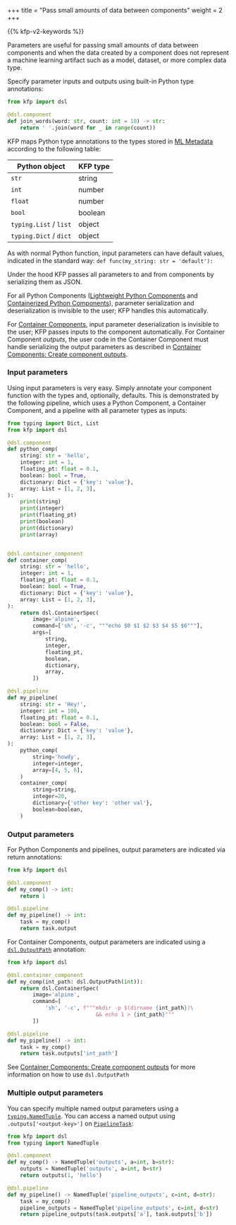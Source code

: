 +++
title = "Pass small amounts of data between components"
weight = 2
+++

{{% kfp-v2-keywords %}}

Parameters are useful for passing small amounts of data between components and when the data created by a component does not represent a machine learning artifact such as a model, dataset, or more complex data type.

Specify parameter inputs and outputs using built-in Python type annotations:

```python
from kfp import dsl

@dsl.component
def join_words(word: str, count: int = 10) -> str:
    return ' '.join(word for _ in range(count))
```


KFP maps Python type annotations to the types stored in [ML Metadata][ml-metadata] according to the following table:

| Python object          | KFP type |
| ---------------------- | -------- |
| `str`                  | string   |
| `int`                  | number   |
| `float`                | number   |
| `bool`                 | boolean  |
| `typing.List` / `list` | object   |
| `typing.Dict` / `dict` | object   |

As with normal Python function, input parameters can have default values, indicated in the standard way: `def func(my_string: str = 'default'):` 

Under the hood KFP passes all parameters to and from components by serializing them as JSON.

For all Python Components ([Lightweight Python Components][lightweight-python-components] and [Containerized Python Components][containerized-python-components]), parameter serialization and deserialization is invisible to the user; KFP handles this automatically.

For [Container Components][container-component], input parameter deserialization is invisible to the user; KFP passes inputs to the component automatically. For Container Component *outputs*, the user code in the Container Component must handle serializing the output parameters as described in [Container Components: Create component outputs][container-component-outputs].

### Input parameters
Using input parameters is very easy. Simply annotate your component function with the types and, optionally, defaults. This is demonstrated by the following pipeline, which uses a Python Component, a Container Component, and a pipeline with all parameter types as inputs:

<!-- TODO: document None default -->

```python
from typing import Dict, List
from kfp import dsl

@dsl.component
def python_comp(
    string: str = 'hello',
    integer: int = 1,
    floating_pt: float = 0.1,
    boolean: bool = True,
    dictionary: Dict = {'key': 'value'},
    array: List = [1, 2, 3],
):
    print(string)
    print(integer)
    print(floating_pt)
    print(boolean)
    print(dictionary)
    print(array)


@dsl.container_component
def container_comp(
    string: str = 'hello',
    integer: int = 1,
    floating_pt: float = 0.1,
    boolean: bool = True,
    dictionary: Dict = {'key': 'value'},
    array: List = [1, 2, 3],
):
    return dsl.ContainerSpec(
        image='alpine',
        command=['sh', '-c', """echo $0 $1 $2 $3 $4 $5 $6"""],
        args=[
            string,
            integer,
            floating_pt,
            boolean,
            dictionary,
            array,
        ])

@dsl.pipeline
def my_pipeline(
    string: str = 'Hey!',
    integer: int = 100,
    floating_pt: float = 0.1,
    boolean: bool = False,
    dictionary: Dict = {'key': 'value'},
    array: List = [1, 2, 3],
):
    python_comp(
        string='howdy',
        integer=integer,
        array=[4, 5, 6],
    )
    container_comp(
        string=string,
        integer=20,
        dictionary={'other key': 'other val'},
        boolean=boolean,
    )
```

### Output parameters

For Python Components and pipelines, output parameters are indicated via return annotations:

```python
from kfp import dsl

@dsl.component
def my_comp() -> int:
    return 1

@dsl.pipeline
def my_pipeline() -> int:
    task = my_comp()
    return task.output
```

For Container Components, output parameters are indicated using a [`dsl.OutputPath`][dsl-outputpath] annotation:

```python
from kfp import dsl

@dsl.container_component
def my_comp(int_path: dsl.OutputPath(int)):
    return dsl.ContainerSpec(
        image='alpine',
        command=[
            'sh', '-c', f"""mkdir -p $(dirname {int_path})\
                            && echo 1 > {int_path}"""
        ])

@dsl.pipeline
def my_pipeline() -> int:
    task = my_comp()
    return task.outputs['int_path']
```

See [Container Components: Create component outputs][container-component-outputs] for more information on how to use `dsl.OutputPath`

### Multiple output parameters
You can specify multiple named output parameters using a [`typing.NamedTuple`][typing-namedtuple]. You can access a named output using `.outputs['<output-key>']` on [`PipelineTask`][pipelinetask]:

```python
from kfp import dsl
from typing import NamedTuple

@dsl.component
def my_comp() -> NamedTuple('outputs', a=int, b=str):
    outputs = NamedTuple('outputs', a=int, b=str)
    return outputs(1, 'hello')

@dsl.pipeline
def my_pipeline() -> NamedTuple('pipeline_outputs', c=int, d=str):
    task = my_comp()
    pipeline_outputs = NamedTuple('pipeline_outputs', c=int, d=str)
    return pipeline_outputs(task.outputs['a'], task.outputs['b'])
```


[ml-metadata]: https://github.com/google/ml-metadata
[lightweight-python-components]: /docs/components/pipelines/user-guides/components/lightweight-python-components/
[containerized-python-components]: /docs/components/pipelines/user-guides/components/containerized-python-components
[container-component]: /docs/components/pipelines/user-guides/components/container-components
[container-component-outputs]: /docs/components/pipelines/user-guides/components/container-components#create-component-outputs
[pipelinetask]: https://kubeflow-pipelines.readthedocs.io/en/stable/source/dsl.html#kfp.dsl.PipelineTask
[dsl-outputpath]: https://kubeflow-pipelines.readthedocs.io/en/latest/source/dsl.html#kfp.dsl.OutputPath
[ml-metadata]: https://github.com/google/ml-metadata
[typing-namedtuple]: https://docs.python.org/3/library/typing.html#typing.NamedTuple
